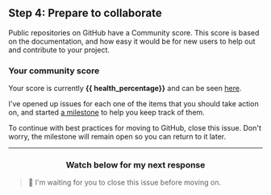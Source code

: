 ## Step 4: Prepare to collaborate

Public repositories on GitHub have a Community score. This score is based on the documentation, and how easy it would be for new users to help out and contribute to your project.

### Your community score

Your score is currently **{{ health_percentage}}** and can be seen [here]({{community_url}}).

I've opened up issues for each one of the items that you should take action on, and started [a milestone]({{milestoneURL}}) to help you keep track of them.

To continue with best practices for moving to GitHub, close this issue. Don't worry, the milestone will remain open so you can return to it later.

<hr>
<h3 align="center">Watch below for my next response</h3>

> :robot: I'm waiting for you to close this issue before moving on.
